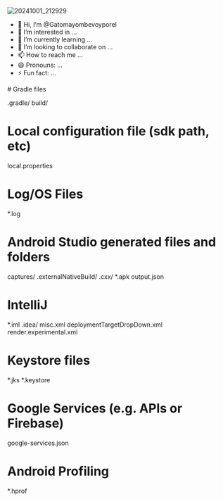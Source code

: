 ![20241001_212929](https://github.com/user-attachments/assets/077d03b4-6b96-440c-809c-3aac6bd24f6f)
- 👋 Hi, I’m @Gatomayombevoyporel
- 👀 I’m interested in ...
- 🌱 I’m currently learning ...
- 💞️ I’m looking to collaborate on ...
- 📫 How to reach me ...
- 😄 Pronouns: ...
- ⚡ Fun fact: ...

<!---
Gatomayombevoyporel/Gatomayombevoyporel is a ✨ special ✨ repository because its `README.md` (this file) appears on your GitHub profile.
You can click the Preview link to take a look at your changes.
---># Gradle files
.gradle/
build/

# Local configuration file (sdk path, etc)
local.properties

# Log/OS Files
*.log

# Android Studio generated files and folders
captures/
.externalNativeBuild/
.cxx/
*.apk
output.json

# IntelliJ
*.iml
.idea/
misc.xml
deploymentTargetDropDown.xml
render.experimental.xml

# Keystore files
*.jks
*.keystore

# Google Services (e.g. APIs or Firebase)
google-services.json

# Android Profiling
*.hprof
